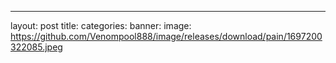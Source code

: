 ---
layout: post
title: 
categories: 
banner:
  image: https://github.com/Venompool888/image/releases/download/pain/1697200322085.jpeg